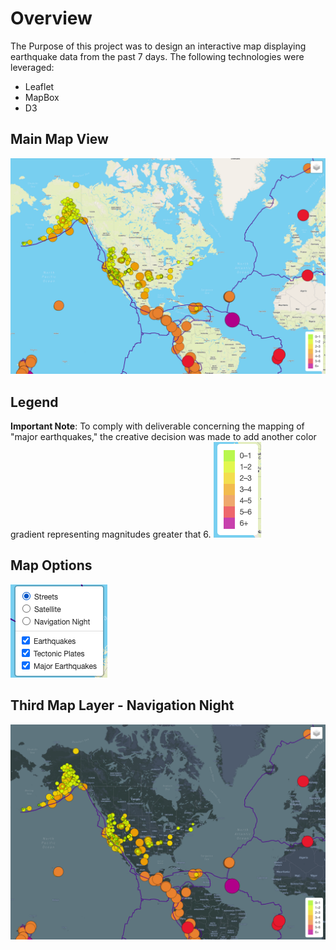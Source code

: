 # Overview

The Purpose of this project was to design an interactive map displaying earthquake data from the past 7 days. The following technologies were leveraged:

- Leaflet
- MapBox
- D3

## Main Map View
![](resources/mapMain.png)

## Legend
**Important Note**: To comply with deliverable concerning the mapping of "major earthquakes," the creative decision was made to add another color gradient representing magnitudes greater that 6.
![](resources/legend.png)

## Map Options
![](resources/mapOptions.png)

## Third Map Layer - Navigation Night
![](resources/navNight.png)